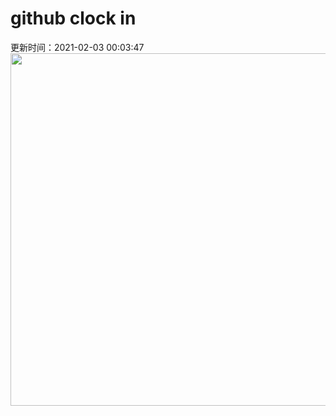 # github clock in
更新时间：2021-02-03 00:03:47
 <img style="-webkit-user-select: none;margin: auto;cursor: zoom-in;" src="https://cn.bing.com/th?id=OHR.MountNemrut_ZH-CN4681788604_1920x1080.jpg&rf=LaDigue_1920x1080.jpg&pid=hp" width="1004" height="564"> 